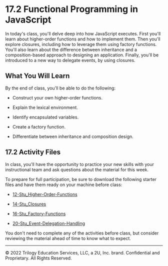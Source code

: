 # 17.2 Functional Programming in JavaScript
In today's class, you'll delve deep into how JavaScript executes. First you'll learn about higher-order functions and how to implement them. Then you'll explore closures, including how to leverage them using factory functions. You'll also learn about the difference between inheritance and a composition-based approach to designing an application. Finally, you'll be introduced to a new way to delegate events, by using closures.

## What You Will Learn
By the end of class, you'll be able to do the following:

* Construct your own higher-order functions.

* Explain the lexical environment.

* Identify encapsulated variables.

* Create a factory function.

* Differentiate between inheritance and composition design.

## 17.2 Activity Files
In class, you'll have the opportunity to practice your new skills with your instructional team and ask questions about the material for this week.

To prepare for full participation, be sure to download the following starter files and have them ready on your machine before class:

* [12-Stu_Higher-Order-Functions](https://static.fullstack-bootcamp.com/lesson-files/17-CS/12-Stu_Higher-Order-Functions.zip)

* [14-Stu_Closures](https://static.fullstack-bootcamp.com/lesson-files/17-CS/14-Stu_Closures.zip)

* [16-Stu_Factory-Functions](https://static.fullstack-bootcamp.com/lesson-files/17-CS/16-Stu_Factory-Functions.zip)

* [20-Stu_Event-Delegation-Handling](https://static.fullstack-bootcamp.com/lesson-files/17-CS/20-Stu_Event-Delegation-Handling.zip)

You don't need to complete any of the activities before class, but consider reviewing the material ahead of time to know what to expect.

---
© 2022 Trilogy Education Services, LLC, a 2U, Inc. brand. Confidential and Proprietary. All Rights Reserved.